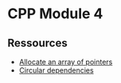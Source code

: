# CPP Module 4

## Ressources

* [Allocate an array of pointers](https://stackoverflow.com/questions/368976/how-to-allocate-memory-to-an-array-of-instances-using-an-abstract-class)
* [Circular dependencies](https://en.wikipedia.org/wiki/Circular_dependency)
